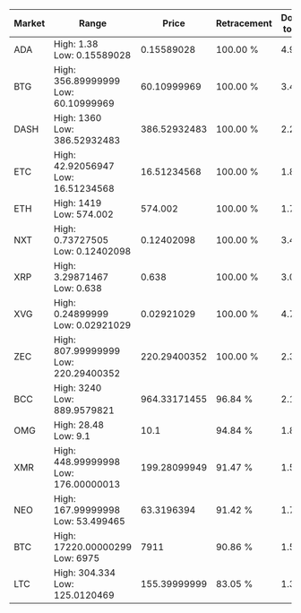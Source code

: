 | Market | Range | Price| Retracement | Doubles to 50% |
| --- | --- | --- | --- | --- |
| ADA | High: 1.38<br />Low: 0.15589028 | 0.15589028 | 100.00 % | 4.93 |
| BTG | High: 356.89999999<br />Low: 60.10999969 | 60.10999969 | 100.00 % | 3.47 |
| DASH | High: 1360<br />Low: 386.52932483 | 386.52932483 | 100.00 % | 2.26 |
| ETC | High: 42.92056947<br />Low: 16.51234568 | 16.51234568 | 100.00 % | 1.80 |
| ETH | High: 1419<br />Low: 574.002 | 574.002 | 100.00 % | 1.74 |
| NXT | High: 0.73727505<br />Low: 0.12402098 | 0.12402098 | 100.00 % | 3.47 |
| XRP | High: 3.29871467<br />Low: 0.638 | 0.638 | 100.00 % | 3.09 |
| XVG | High: 0.24899999<br />Low: 0.02921029 | 0.02921029 | 100.00 % | 4.76 |
| ZEC | High: 807.99999999<br />Low: 220.29400352 | 220.29400352 | 100.00 % | 2.33 |
| BCC | High: 3240<br />Low: 889.9579821 | 964.33171455 | 96.84 % | 2.14 |
| OMG | High: 28.48<br />Low: 9.1 | 10.1 | 94.84 % | 1.86 |
| XMR | High: 448.99999998<br />Low: 176.00000013 | 199.28099949 | 91.47 % | 1.57 |
| NEO | High: 167.99999998<br />Low: 53.499465 | 63.3196394 | 91.42 % | 1.75 |
| BTC | High: 17220.00000299<br />Low: 6975 | 7911 | 90.86 % | 1.53 |
| LTC | High: 304.334<br />Low: 125.0120469 | 155.39999999 | 83.05 % | 1.38 |
